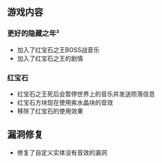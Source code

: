 ## 游戏内容

### 更好的隐藏之年²

- 加入了红宝石之王BOSS战音乐
- 加入了红宝石之王的剧情

### 红宝石

- 红宝石之王死后会暂停世界上的音乐并发送陨落信息
- 红宝石方块现在使用紫水晶块的音效
- 移除了红宝石的使用效果

## 漏洞修复

- 修复了自定义实体没有音效的漏洞
